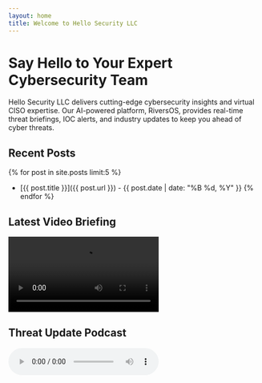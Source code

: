 ```yaml
---
layout: home
title: Welcome to Hello Security LLC
---
```


# Say Hello to Your Expert Cybersecurity Team

Hello Security LLC delivers cutting-edge cybersecurity insights and virtual CISO expertise. Our AI-powered platform, RiversOS, provides real-time threat briefings, IOC alerts, and industry updates to keep you ahead of cyber threats.

## Recent Posts
{% for post in site.posts limit:5 %}
- [{{ post.title }}]({{ post.url }}) - {{ post.date | date: "%B %d, %Y" }}
{% endfor %}

## Latest Video Briefing
<video controls src="/assets/videos/briefing.mp4"></video>

## Threat Update Podcast
<audio controls src="/assets/audio/threat-briefing-{{ 'now' | date: '%Y%m%d' }}.mp3"></audio>
